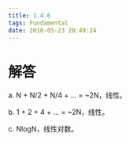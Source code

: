 ```yaml
---
title: 1.4.6
tags: Fundamental
date: 2018-05-23 20:49:24
---
```


# 解答

a. N + N/2 + N/4 + … = ~2N，线性。

b. 1 + 2 + 4 + … = ~2N，线性。

c. NlogN，线性对数。
